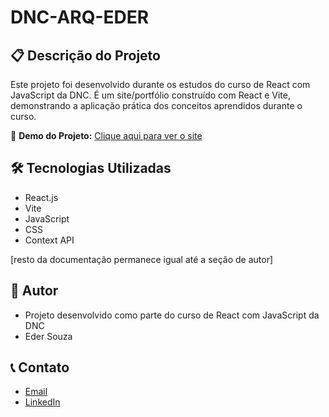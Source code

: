 # DNC-ARQ-EDER

## 📋 Descrição do Projeto
Este projeto foi desenvolvido durante os estudos do curso de React com JavaScript da DNC. É um site/portfólio construído com React e Vite, demonstrando a aplicação prática dos conceitos aprendidos durante o curso.

🔗 **Demo do Projeto:** [Clique aqui para ver o site](https://project-class-react-js.vercel.app)

## 🛠️ Tecnologias Utilizadas
- React.js
- Vite
- JavaScript
- CSS
- Context API

[resto da documentação permanece igual até a seção de autor]

## 👥 Autor
- Projeto desenvolvido como parte do curso de React com JavaScript da DNC
- Eder Souza

## 📞 Contato
- [Email](mailto:eder.dev93@gmail.com)
- [LinkedIn](https://www.linkedin.com/in/ederaldo-souza-ribeiro-b518b773/)